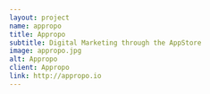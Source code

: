 ```yaml
---
layout: project
name: appropo
title: Appropo
subtitle: Digital Marketing through the AppStore
image: appropo.jpg
alt: Appropo
client: Appropo
link: http://appropo.io
---
```

